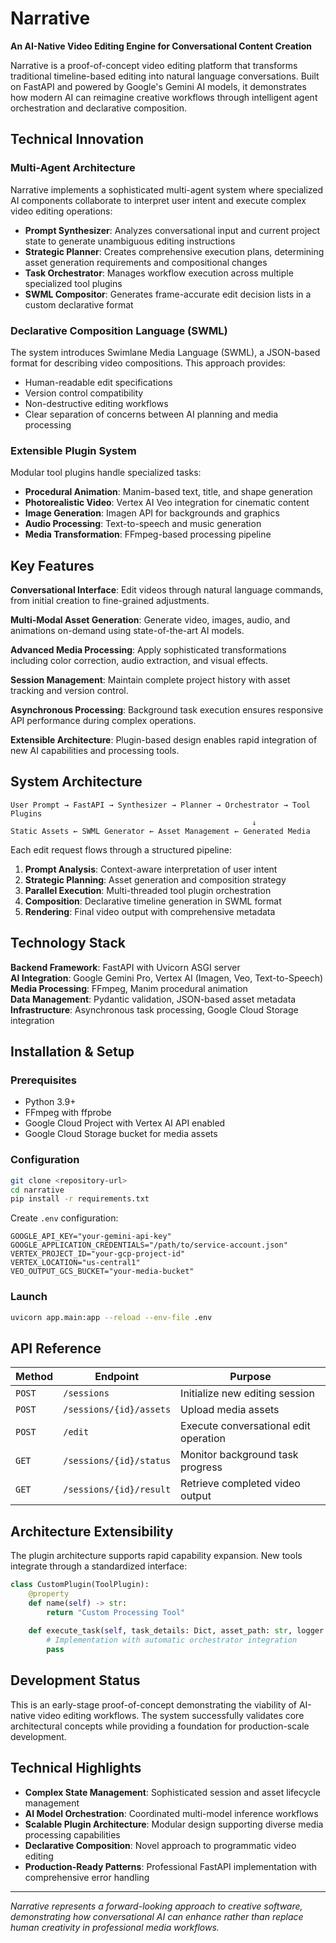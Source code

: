# Narrative

**An AI-Native Video Editing Engine for Conversational Content Creation**

Narrative is a proof-of-concept video editing platform that transforms traditional timeline-based editing into natural language conversations. Built on FastAPI and powered by Google's Gemini AI models, it demonstrates how modern AI can reimagine creative workflows through intelligent agent orchestration and declarative composition.

## Technical Innovation

### Multi-Agent Architecture
Narrative implements a sophisticated multi-agent system where specialized AI components collaborate to interpret user intent and execute complex video editing operations:

- **Prompt Synthesizer**: Analyzes conversational input and current project state to generate unambiguous editing instructions
- **Strategic Planner**: Creates comprehensive execution plans, determining asset generation requirements and compositional changes
- **Task Orchestrator**: Manages workflow execution across multiple specialized tool plugins
- **SWML Compositor**: Generates frame-accurate edit decision lists in a custom declarative format

### Declarative Composition Language (SWML)
The system introduces Swimlane Media Language (SWML), a JSON-based format for describing video compositions. This approach provides:
- Human-readable edit specifications
- Version control compatibility  
- Non-destructive editing workflows
- Clear separation of concerns between AI planning and media processing

### Extensible Plugin System
Modular tool plugins handle specialized tasks:
- **Procedural Animation**: Manim-based text, title, and shape generation
- **Photorealistic Video**: Vertex AI Veo integration for cinematic content
- **Image Generation**: Imagen API for backgrounds and graphics
- **Audio Processing**: Text-to-speech and music generation
- **Media Transformation**: FFmpeg-based processing pipeline

## Key Features

**Conversational Interface**: Edit videos through natural language commands, from initial creation to fine-grained adjustments.

**Multi-Modal Asset Generation**: Generate video, images, audio, and animations on-demand using state-of-the-art AI models.

**Advanced Media Processing**: Apply sophisticated transformations including color correction, audio extraction, and visual effects.

**Session Management**: Maintain complete project history with asset tracking and version control.

**Asynchronous Processing**: Background task execution ensures responsive API performance during complex operations.

**Extensible Architecture**: Plugin-based design enables rapid integration of new AI capabilities and processing tools.

## System Architecture

```
User Prompt → FastAPI → Synthesizer → Planner → Orchestrator → Tool Plugins
                                                      ↓
Static Assets ← SWML Generator ← Asset Management ← Generated Media
```

Each edit request flows through a structured pipeline:
1. **Prompt Analysis**: Context-aware interpretation of user intent
2. **Strategic Planning**: Asset generation and composition strategy
3. **Parallel Execution**: Multi-threaded tool plugin orchestration
4. **Composition**: Declarative timeline generation in SWML format
5. **Rendering**: Final video output with comprehensive metadata

## Technology Stack

**Backend Framework**: FastAPI with Uvicorn ASGI server  
**AI Integration**: Google Gemini Pro, Vertex AI (Imagen, Veo, Text-to-Speech)  
**Media Processing**: FFmpeg, Manim procedural animation  
**Data Management**: Pydantic validation, JSON-based asset metadata  
**Infrastructure**: Asynchronous task processing, Google Cloud Storage integration

## Installation & Setup

### Prerequisites
- Python 3.9+
- FFmpeg with ffprobe
- Google Cloud Project with Vertex AI API enabled
- Google Cloud Storage bucket for media assets

### Configuration
```bash
git clone <repository-url>
cd narrative
pip install -r requirements.txt
```

Create `.env` configuration:
```env
GOOGLE_API_KEY="your-gemini-api-key"
GOOGLE_APPLICATION_CREDENTIALS="/path/to/service-account.json"
VERTEX_PROJECT_ID="your-gcp-project-id"
VERTEX_LOCATION="us-central1"
VEO_OUTPUT_GCS_BUCKET="your-media-bucket"
```

### Launch
```bash
uvicorn app.main:app --reload --env-file .env
```

## API Reference

| Method | Endpoint | Purpose |
|--------|----------|---------|
| `POST` | `/sessions` | Initialize new editing session |
| `POST` | `/sessions/{id}/assets` | Upload media assets |
| `POST` | `/edit` | Execute conversational edit operation |
| `GET` | `/sessions/{id}/status` | Monitor background task progress |
| `GET` | `/sessions/{id}/result` | Retrieve completed video output |

## Architecture Extensibility

The plugin architecture supports rapid capability expansion. New tools integrate through a standardized interface:

```python
class CustomPlugin(ToolPlugin):
    @property
    def name(self) -> str:
        return "Custom Processing Tool"
    
    def execute_task(self, task_details: Dict, asset_path: str, logger: Logger) -> List[str]:
        # Implementation with automatic orchestrator integration
        pass
```

## Development Status

This is an early-stage proof-of-concept demonstrating the viability of AI-native video editing workflows. The system successfully validates core architectural concepts while providing a foundation for production-scale development.

## Technical Highlights

- **Complex State Management**: Sophisticated session and asset lifecycle management
- **AI Model Orchestration**: Coordinated multi-model inference workflows  
- **Scalable Plugin Architecture**: Modular design supporting diverse media processing capabilities
- **Declarative Composition**: Novel approach to programmatic video editing
- **Production-Ready Patterns**: Professional FastAPI implementation with comprehensive error handling

---

*Narrative represents a forward-looking approach to creative software, demonstrating how conversational AI can enhance rather than replace human creativity in professional media workflows.*